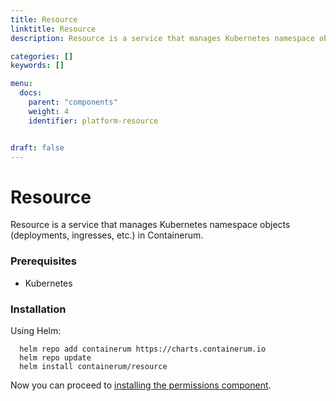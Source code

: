 ```yaml
---
title: Resource
linktitle: Resource
description: Resource is a service that manages Kubernetes namespace objects in Containerum.

categories: []
keywords: []

menu:
  docs:
    parent: "components"
    weight: 4
    identifier: platform-resource


draft: false
---
```


# Resource

Resource is a service that manages Kubernetes namespace objects (deployments, ingresses, etc.) in Containerum.

### Prerequisites

- Kubernetes

### Installation

Using Helm:

```
  helm repo add containerum https://charts.containerum.io
  helm repo update
  helm install containerum/resource
```

Now you can proceed to [installing the permissions component](/platform/components/permissions).
